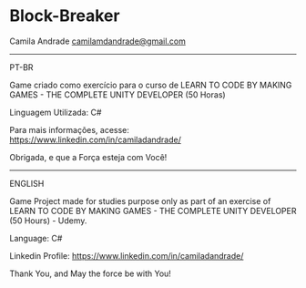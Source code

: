 # Block-Breaker

Camila Andrade
camilamdandrade@gmail.com

---------------------------------------------------------------------------------------------------------------------
PT-BR

Game criado como exercício para o curso de LEARN TO CODE BY MAKING GAMES - THE COMPLETE UNITY DEVELOPER (50 Horas)

Linguagem Utilizada: C#

Para mais informações, acesse: https://www.linkedin.com/in/camiladandrade/

Obrigada, e que a Força esteja com Você!

---------------------------------------------------------------------------------------------------------------------------
ENGLISH

Game Project made for studies purpose only as part of an exercise of LEARN TO CODE BY MAKING GAMES - THE COMPLETE UNITY DEVELOPER (50 Hours) - Udemy.

Language: C#

Linkedin Profile: https://www.linkedin.com/in/camiladandrade/

Thank You, and May the force be with You!

